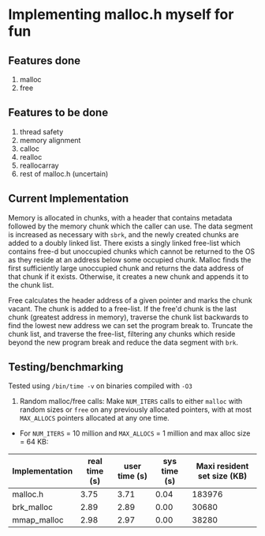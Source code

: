 # Implementing malloc.h myself for fun

## Features done

1. malloc
2. free

## Features to be done

1. thread safety
2. memory alignment
3. calloc
4. realloc
5. reallocarray
6. rest of malloc.h (uncertain)

## Current Implementation

Memory is allocated in chunks, with a header that contains metadata followed by the memory chunk which the caller can use. The data segment is increased as necessary with `sbrk`, and the newly created chunks are added to a doubly linked list.
There exists a singly linked free-list which contains free-d but unoccupied chunks which cannot be returned to the OS as they reside at an address below some occupied chunk. Malloc finds the first sufficiently large unoccupied chunk and returns the data address of that chunk if it exists.
Otherwise, it creates a new chunk and appends it to the chunk list.

Free calculates the header address of a given pointer and marks the chunk vacant. The chunk is added to a free-list. If the free'd chunk is the last chunk (greatest address in memory), traverse the chunk list backwards to find the lowest new address we can set the program break to.
Truncate the chunk list, and traverse the free-list, filtering any chunks which reside beyond the new program break and reduce the data segment with `brk`.

## Testing/benchmarking

Tested using `/bin/time -v` on binaries compiled with `-O3`

1. Random malloc/free calls: Make `NUM_ITERS` calls to either `malloc` with random sizes or `free` on any previously allocated pointers, with at most `MAX_ALLOCS` pointers allocated at any one time.

- For `NUM_ITERS` = 10 million and `MAX_ALLOCS` = 1 million and max alloc size = 64 KB:

| Implementation | real time (s) | user time (s) | sys time (s) | Maxi resident set size (KB) |
| -------------- | ------------- | ------------- | ------------ | --------------------------- |
| malloc.h       | 3.75          | 3.71          | 0.04         | 183976                      |
| brk_malloc     | 2.89          | 2.89          | 0.00         | 30680                       |
| mmap_malloc    | 2.98          | 2.97          | 0.00         | 38280                       |
